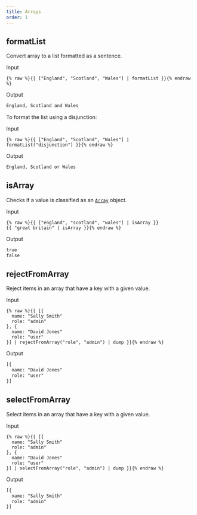 ```yaml
---
title: Arrays
order: 1
---
```


## formatList

Convert array to a list formatted as a sentence.

Input

```njk
{% raw %}{{ ["England", "Scotland", "Wales"] | formatList }}{% endraw %}
```

Output

```html
England, Scotland and Wales
```

To format the list using a disjunction:

Input

```njk
{% raw %}{{ ["England", "Scotland", "Wales"] | formatList("disjunction") }}{% endraw %}
```

Output

```html
England, Scotland or Wales
```

## isArray

Checks if a value is classified as an [`Array`](https://developer.mozilla.org/en-US/docs/Web/JavaScript/Reference/Global_Objects/Array) object.

Input

```njk
{% raw %}{{ ["england", "scotland", "wales"] | isArray }}
{{ "great britain" | isArray }}{% endraw %}
```

Output

```html
true
false
```

## rejectFromArray

Reject items in an array that have a key with a given value.

Input

```njk
{% raw %}{{ [{
  name: "Sally Smith"
  role: "admin"
}, {
  name: "David Jones"
  role: "user"
}] | rejectFromArray("role", "admin") | dump }}{% endraw %}
```

Output

```html
[{
  name: "David Jones"
  role: "user"
}]
```

## selectFromArray

Select items in an array that have a key with a given value.

Input

```njk
{% raw %}{{ [{
  name: "Sally Smith"
  role: "admin"
}, {
  name: "David Jones"
  role: "user"
}] | selectFromArray("role", "admin") | dump }}{% endraw %}
```

Output

```html
[{
  name: "Sally Smith"
  role: "admin"
}]
```
